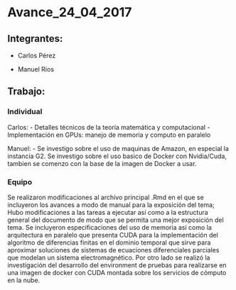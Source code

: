# Avance_24_04_2017

## Integrantes:

* Carlos Pérez

* Manuel Ríos

## Trabajo:

### Individual

Carlos: - Detalles técnicos de la teoría matemática y computacional
        - Implementación en GPUs: manejo de memoria y computo en paralelo  

Manuel: - Se investigo sobre el uso de maquinas de Amazon, en especial la instancia G2.            Se investigo sobre el uso basico de Docker con Nvidia/Cuda, tambien se comenzo           con la base de la imagen de Docker a usar.

### Equipo

Se realizaron modificaciones al archivo principal .Rmd en el que se incluyeron los avances a modo de manual para la exposición del tema; Hubo modificaciones a las tareas a ejecutar así como a la estructura general del documento de modo que se permita una mejor exposición del tema. Se incluyeron especificaciones del uso de memoria así como la arquitectura en paralelo que presenta CUDA para la implementación del algoritmo de diferencias finitas en el dominio temporal que sirve para aproximar soluciones de sistemas de ecuaciones diferenciales parciales que modelan un sistema electromagnético. Por otro lado se realizó la investigación del desarrollo del environment de pruebas para realizarse en una imagen de docker con CUDA montada sobre los servicios de cómputo en la nube. 

